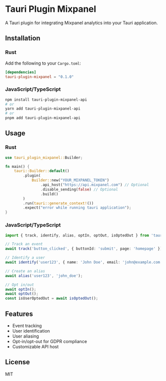 # Tauri Plugin Mixpanel

A Tauri plugin for integrating Mixpanel analytics into your Tauri application.

## Installation

### Rust

Add the following to your `Cargo.toml`:

```toml
[dependencies]
tauri-plugin-mixpanel = "0.1.0"
```

### JavaScript/TypeScript

```bash
npm install tauri-plugin-mixpanel-api
# or
yarn add tauri-plugin-mixpanel-api
# or
pnpm add tauri-plugin-mixpanel-api
```

## Usage

### Rust

```rust
use tauri_plugin_mixpanel::Builder;

fn main() {
    tauri::Builder::default()
        .plugin(
            Builder::new("YOUR_MIXPANEL_TOKEN")
                .api_host("https://api.mixpanel.com") // Optional
                .disable_sending(false) // Optional
                .build()
        )
        .run(tauri::generate_context!())
        .expect("error while running tauri application");
}
```

### JavaScript/TypeScript

```typescript
import { track, identify, alias, optIn, optOut, isOptedOut } from 'tauri-plugin-mixpanel-api';

// Track an event
await track('button_clicked', { buttonId: 'submit', page: 'homepage' });

// Identify a user
await identify('user123', { name: 'John Doe', email: 'john@example.com' });

// Create an alias
await alias('user123', 'john_doe');

// Opt in/out
await optIn();
await optOut();
const isUserOptedOut = await isOptedOut();
```

## Features

- Event tracking
- User identification
- User aliasing
- Opt-in/opt-out for GDPR compliance
- Customizable API host

## License

MIT
